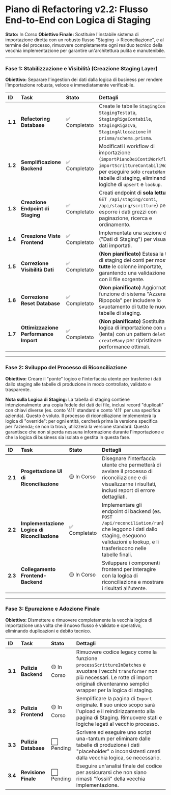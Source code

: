 # Piano di Refactoring v2.2: Flusso End-to-End con Logica di Staging

**Stato:** In Corso
**Obiettivo Finale:** Sostituire l'instabile sistema di importazione diretta con un robusto flusso "Staging -> Riconciliazione", e al termine del processo, rimuovere completamente ogni residuo tecnico della vecchia implementazione per garantire un'architettura pulita e manutenibile.

---

### **Fase 1: Stabilizzazione e Visibilità (Creazione Staging Layer)**
**Obiettivo:** Separare l'ingestion dei dati dalla logica di business per rendere l'importazione robusta, veloce e immediatamente verificabile.

| ID | Task | Stato | Dettagli |
| :-- | :--- | :--- | :--- |
| **1.1**| **Refactoring Database** | ✅ Completato | Create le tabelle `StagingConto`, `StagingTestata`, `StagingRigaContabile`, `StagingRigaIva`, `StagingAllocazione` in `prisma/schema.prisma`. |
| **1.2**| **Semplificazione Backend** | ✅ Completato | Modificati i workflow di importazione (`importPianoDeiContiWorkflow`, `importScrittureContabiliWorkflow`) per eseguire solo `createMany` sulle tabelle di staging, eliminando logiche di `upsert` e `lookup`. |
| **1.3**| **Creazione Endpoint di Staging** | ✅ Completato | Creati endpoint di **sola lettura** (es. `GET /api/staging/conti`, `/api/staging/scritture`) per esporre i dati grezzi con paginazione, ricerca e ordinamento. |
| **1.4**| **Creazione Viste Frontend** | ✅ Completato | Implementata una sezione dedicata ("Dati di Staging") per visualizzare i dati importati. |
| **1.5**| **Correzione Visibilità Dati** | ✅ Completato | **(Non pianificato)** Estesa la tabella di staging dei conti per mostrare **tutte** le colonne importate, garantendo una validazione 1:1 con il file sorgente. |
| **1.6**| **Correzione Reset Database** | ✅ Completato | **(Non pianificato)** Aggiornata la funzione di sistema "Azzera e Ripopola" per includere lo svuotamento di tutte le nuove tabelle di staging. |
| **1.7**| **Ottimizzazione Performance Import**| ✅ Completato | **(Non pianificato)** Sostituita la logica di importazione con `upsert` (lenta) con un pattern `deleteMany` + `createMany` per ripristinare performance ottimali. |


---

### **Fase 2: Sviluppo del Processo di Riconciliazione**
**Obiettivo:** Creare il "ponte" logico e l'interfaccia utente per trasferire i dati dallo staging alle tabelle di produzione in modo controllato, validato e trasparente.

**Nota sulla Logica di Staging:** La tabella di staging contiene intenzionalmente una copia fedele dei dati dei file, inclusi record "duplicati" con chiavi diverse (es. conto '411' standard e conto '411' per una specifica azienda). Questo è voluto. Il processo di riconciliazione implementerà la logica di "override": per ogni entità, cercherà prima la versione specifica per l'azienda; se non la trova, utilizzerà la versione standard. Questo garantisce che non si perda nessuna informazione durante l'importazione e che la logica di business sia isolata e gestita in questa fase.

| ID | Task | Stato | Dettagli |
| :-- | :--- | :--- | :--- |
| **2.1**| **Progettazione UI di Riconciliazione** | 🟡 In Corso | Disegnare l'interfaccia utente che permetterà di avviare il processo di riconciliazione e di visualizzarne i risultati, inclusi report di errore dettagliati. |
| **2.2**| **Implementazione Logica di Riconciliazione** | ✅ Completato | Implementare gli endpoint di backend (es. `POST /api/reconciliation/run`) che leggono i dati dallo staging, eseguono validazioni e lookup, e li trasferiscono nelle tabelle finali. |
| **2.3**| **Collegamento Frontend-Backend** | 🟡 In Corso | Sviluppare i componenti frontend per interagire con la logica di riconciliazione e mostrare i risultati all'utente. |

---

### **Fase 3: Epurazione e Adozione Finale**
**Obiettivo:** Dismettere e rimuovere completamente la vecchia logica di importazione una volta che il nuovo flusso è validato e operativo, eliminando duplicazioni e debito tecnico.

| ID | Task | Stato | Dettagli |
| :-- | :--- | :--- | :--- |
| **3.1**| **Pulizia Backend** | 🟡 In Corso | Rimuovere codice legacy come la funzione `processScrittureInBatches` e svuotare i vecchi `transformer` non più necessari. Le rotte di import originali diventeranno semplici wrapper per la logica di staging. |
| **3.2**| **Pulizia Frontend** | 🟡 In Corso | Semplificare la pagina di `Import` originale. Il suo unico scopo sarà l'upload e il reindirizzamento alla pagina di Staging. Rimuovere stati e logiche legati al vecchio processo. |
| **3.3**| **Pulizia Database** | ⬜ Pending | Scrivere ed eseguire uno script una-tantum per eliminare dalle tabelle di produzione i dati "placeholder" o inconsistenti creati dalla vecchia logica, se necessario. |
| **3.4**| **Revisione Finale** | ⬜ Pending | Eseguire un'analisi finale del codice per assicurarsi che non siano rimasti "fossili" della vecchia implementazione. | 